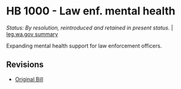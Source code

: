 # HB 1000 - Law enf. mental health
*Status: By resolution, reintroduced and retained in present status.* | [leg.wa.gov summary](https://app.leg.wa.gov/billsummary?BillNumber=1000&Year=2021)

Expanding mental health support for law enforcement officers.

## Revisions
* [Original Bill](1/)
